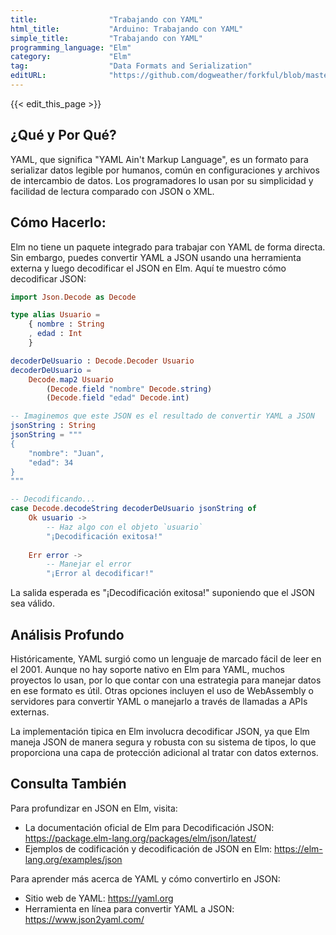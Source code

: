 ```yaml
---
title:                "Trabajando con YAML"
html_title:           "Arduino: Trabajando con YAML"
simple_title:         "Trabajando con YAML"
programming_language: "Elm"
category:             "Elm"
tag:                  "Data Formats and Serialization"
editURL:              "https://github.com/dogweather/forkful/blob/master/content/es/elm/working-with-yaml.md"
---
```


{{< edit_this_page >}}

## ¿Qué y Por Qué?

YAML, que significa "YAML Ain't Markup Language", es un formato para serializar datos legible por humanos, común en configuraciones y archivos de intercambio de datos. Los programadores lo usan por su simplicidad y facilidad de lectura comparado con JSON o XML.

## Cómo Hacerlo:

Elm no tiene un paquete integrado para trabajar con YAML de forma directa. Sin embargo, puedes convertir YAML a JSON usando una herramienta externa y luego decodificar el JSON en Elm. Aquí te muestro cómo decodificar JSON:

```Elm
import Json.Decode as Decode

type alias Usuario =
    { nombre : String
    , edad : Int
    }

decoderDeUsuario : Decode.Decoder Usuario
decoderDeUsuario =
    Decode.map2 Usuario
        (Decode.field "nombre" Decode.string)
        (Decode.field "edad" Decode.int)

-- Imaginemos que este JSON es el resultado de convertir YAML a JSON
jsonString : String
jsonString = """
{
    "nombre": "Juan",
    "edad": 34
}
"""

-- Decodificando...
case Decode.decodeString decoderDeUsuario jsonString of
    Ok usuario -> 
        -- Haz algo con el objeto `usuario`
        "¡Decodificación exitosa!"
    
    Err error ->
        -- Manejar el error
        "¡Error al decodificar!"
```

La salida esperada es "¡Decodificación exitosa!" suponiendo que el JSON sea válido.

## Análisis Profundo

Históricamente, YAML surgió como un lenguaje de marcado fácil de leer en el 2001. Aunque no hay soporte nativo en Elm para YAML, muchos proyectos lo usan, por lo que contar con una estrategia para manejar datos en ese formato es útil. Otras opciones incluyen el uso de WebAssembly o servidores para convertir YAML o manejarlo a través de llamadas a APIs externas.

La implementación tipica en Elm involucra decodificar JSON, ya que Elm maneja JSON de manera segura y robusta con su sistema de tipos, lo que proporciona una capa de protección adicional al tratar con datos externos.

## Consulta También

Para profundizar en JSON en Elm, visita:
- La documentación oficial de Elm para Decodificación JSON: https://package.elm-lang.org/packages/elm/json/latest/
- Ejemplos de codificación y decodificación de JSON en Elm: https://elm-lang.org/examples/json

Para aprender más acerca de YAML y cómo convertirlo en JSON:
- Sitio web de YAML: https://yaml.org
- Herramienta en línea para convertir YAML a JSON: https://www.json2yaml.com/